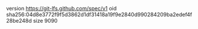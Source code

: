 version https://git-lfs.github.com/spec/v1
oid sha256:04d8e3772f9f5d3862d1df31418a19f9e2840d990284209ba2edef4f28be248d
size 9090
